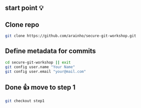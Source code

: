## start point 💡

## Clone repo
```bash
git clone https://github.com/arainho/secure-git-workshop.git
```

## Define metadata for commits
```bash
cd secure-git-workshop || exit
git config user.name "Your Name"
git config user.email "your@mail.com"
```

## Done 👍 move to step 1
```bash
git checkout step1
```
